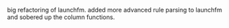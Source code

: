 big refactoring of launchfm.
added more advanced rule parsing to launchfm and sobered up the column functions.
